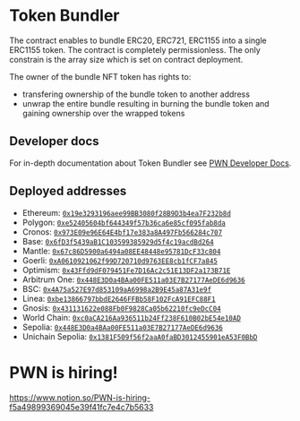 # Token Bundler

The contract enables to bundle ERC20, ERC721, ERC1155 into a single ERC1155 token. The contract is completely permissionless.
The only constrain is the array size which is set on contract deployment.

The owner of the bundle NFT token has rights to:
 - transfering ownership of the bundle token to another address
 - unwrap the entire bundle resulting in burning the bundle token and gaining ownership over the wrapped tokens

## Developer docs

For in-depth documentation about Token Bundler see [PWN Developer Docs](https://dev-docs.pwn.xyz/smart-contracts/token-bundler).

## Deployed addresses

- Ethereum: [`0x19e3293196aee99BB3080f28B9D3b4ea7F232b8d`](https://etherscan.io/address/0x19e3293196aee99BB3080f28B9D3b4ea7F232b8d)
- Polygon: [`0xe52405604bf644349f57b36ca6e85cf095fab8da`](https://polygonscan.com/address/0xe52405604bf644349f57b36ca6e85cf095fab8da)
- Cronos: [`0x973E09e96E64E4bf17e383a8A497Fb566284c707`](https://cronoscan.com/address/0x973E09e96E64E4bf17e383a8A497Fb566284c707)
- Base: [`0x6fD3f5439aB1C103599385929d5f4c19acdBd264`](https://basescan.org/address/0x6fD3f5439aB1C103599385929d5f4c19acdBd264)
- Mantle: [`0x67c86D5900a6494a08EE48448e95781DcF33c804`](https://explorer.mantle.xyz/address/0x67c86D5900a6494a08EE48448e95781DcF33c804)
- Goerli: [`0xA0610921062f99D720710d9763EE8cb1fCF7a845`](https://goerli.etherscan.io/address/0xA0610921062f99D720710d9763EE8cb1fCF7a845)
- Optimism: [`0x43Ffd9dF079451Fe7D16Ac2c51E13DF2a173B71E`](https://optimistic.etherscan.io/token/0x43Ffd9dF079451Fe7D16Ac2c51E13DF2a173B71E)
- Arbitrum One: [`0x448E3D0a4BAa00FE511a03E7B27177AeDE6d9636`](https://arbiscan.io/address/0x448E3D0a4BAa00FE511a03E7B27177AeDE6d9636)
- BSC: [`0x4A75a527E97d853109aA6998a2B9E45a87A31e9f`](https://bscscan.com/address/0x4A75a527E97d853109aA6998a2B9E45a87A31e9f)
- Linea: [`0xbe13866797bbdE2646FFBb58F102FcA91EFC88F1`](https://lineascan.build/address/0xbe13866797bbdE2646FFBb58F102FcA91EFC88F1)
- Gnosis: [`0x431131622e088Fb0F9828Ca05b62210fc9eDcC04`](https://gnosisscan.io/address/0x431131622e088Fb0F9828Ca05b62210fc9eDcC04)
- World Chain: [`0xc0aCA216Aa936511b24Ff238F610B02bE54e10AD`](https://worldscan.org/address/0xc0aCA216Aa936511b24Ff238F610B02bE54e10AD)
- Sepolia: [`0x448E3D0a4BAa00FE511a03E7B27177AeDE6d9636`](https://sepolia.etherscan.io/address/0x448E3D0a4BAa00FE511a03E7B27177AeDE6d9636)
- Unichain Sepolia: [`0x1381F509f56f2aaA0faBD3012455901eA53F0BbD`](https://sepolia.uniscan.xyz/address/0x1381F509f56f2aaA0faBD3012455901eA53F0BbD)

# PWN is hiring!

https://www.notion.so/PWN-is-hiring-f5a49899369045e39f41fc7e4c7b5633
